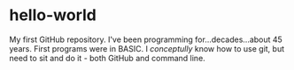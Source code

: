 # hello-world
My first GitHub repository.
I've been programming for...decades...about 45 years.
First programs were in BASIC.
I _conceptully_ know how to use git, but need to sit and do it - both GitHub and command line.
